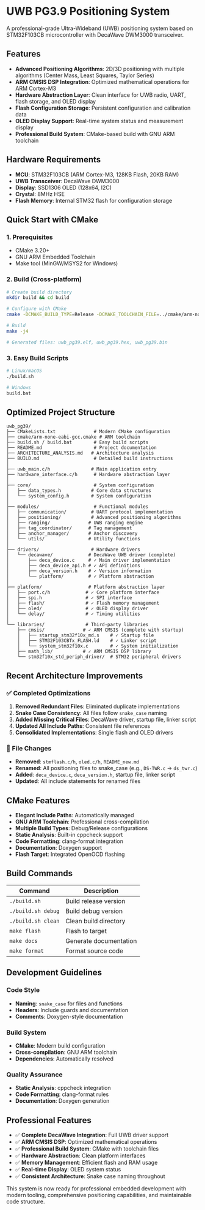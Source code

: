 # UWB PG3.9 Positioning System

A professional-grade Ultra-Wideband (UWB) positioning system based on STM32F103CB microcontroller with DecaWave DWM3000 transceiver.

## Features

- **Advanced Positioning Algorithms**: 2D/3D positioning with multiple algorithms (Center Mass, Least Squares, Taylor Series)
- **ARM CMSIS DSP Integration**: Optimized mathematical operations for ARM Cortex-M3
- **Hardware Abstraction Layer**: Clean interface for UWB radio, UART, flash storage, and OLED display
- **Flash Configuration Storage**: Persistent configuration and calibration data
- **OLED Display Support**: Real-time system status and measurement display
- **Professional Build System**: CMake-based build with GNU ARM toolchain

## Hardware Requirements

- **MCU**: STM32F103CB (ARM Cortex-M3, 128KB Flash, 20KB RAM)
- **UWB Transceiver**: DecaWave DWM3000
- **Display**: SSD1306 OLED (128x64, I2C)
- **Crystal**: 8MHz HSE
- **Flash Memory**: Internal STM32 flash for configuration storage

## Quick Start with CMake

### 1. Prerequisites
- CMake 3.20+
- GNU ARM Embedded Toolchain
- Make tool (MinGW/MSYS2 for Windows)

### 2. Build (Cross-platform)
```bash
# Create build directory
mkdir build && cd build

# Configure with CMake
cmake -DCMAKE_BUILD_TYPE=Release -DCMAKE_TOOLCHAIN_FILE=../cmake/arm-none-eabi-gcc.cmake ..

# Build
make -j4

# Generated files: uwb_pg39.elf, uwb_pg39.hex, uwb_pg39.bin
```

### 3. Easy Build Scripts
```bash
# Linux/macOS
./build.sh

# Windows
build.bat
```

## Optimized Project Structure

```
uwb_pg39/
├── CMakeLists.txt              # Modern CMake configuration
├── cmake/arm-none-eabi-gcc.cmake # ARM toolchain
├── build.sh / build.bat        # Easy build scripts
├── README.md                   # Project documentation
├── ARCHITECTURE_ANALYSIS.md   # Architecture analysis
├── BUILD.md                    # Detailed build instructions
│
├── uwb_main.c/h               # Main application entry
├── hardware_interface.c/h      # Hardware abstraction layer
│
├── core/                       # System configuration
│   ├── data_types.h           # Core data structures
│   └── system_config.h        # System configuration
│
├── modules/                    # Functional modules
│   ├── communication/         # UART protocol implementation
│   ├── positioning/           # Advanced positioning algorithms
│   ├── ranging/              # UWB ranging engine
│   ├── tag_coordinator/      # Tag management
│   ├── anchor_manager/       # Anchor discovery
│   └── utils/                # Utility functions
│
├── drivers/                   # Hardware drivers
│   └── decawave/             # DecaWave UWB driver (complete)
│       ├── deca_device.c     # ✓ Main driver implementation
│       ├── deca_device_api.h # ✓ API definitions
│       ├── deca_version.h    # ✓ Version information
│       └── platform/         # ✓ Platform abstraction
│
├── platform/                 # Platform abstraction layer
│   ├── port.c/h             # ✓ Core platform interface
│   ├── spi.h                # ✓ SPI interface
│   ├── flash/               # ✓ Flash memory management
│   ├── oled/                # ✓ OLED display driver
│   └── delay/               # ✓ Timing utilities
│
└── libraries/               # Third-party libraries
    ├── cmsis/              # ✓ ARM CMSIS (complete with startup)
    │   ├── startup_stm32f10x_md.s    # ✓ Startup file
    │   ├── STM32F103CBTx_FLASH.ld    # ✓ Linker script
    │   └── system_stm32f10x.c        # ✓ System initialization
    ├── math_lib/           # ✓ ARM CMSIS DSP library
    └── stm32f10x_std_periph_driver/  # STM32 peripheral drivers
```

## Recent Architecture Improvements

### ✅ Completed Optimizations
1. **Removed Redundant Files**: Eliminated duplicate implementations
2. **Snake Case Consistency**: All files follow `snake_case` naming
3. **Added Missing Critical Files**: DecaWave driver, startup file, linker script
4. **Updated All Include Paths**: Consistent file references
5. **Consolidated Implementations**: Single flash and OLED drivers

### 🔧 File Changes
- **Removed**: `stmflash.c/h`, `oled.c/h`, `README_new.md`
- **Renamed**: All positioning files to snake_case (e.g., `DS-TWR.c` → `ds_twr.c`)
- **Added**: `deca_device.c`, `deca_version.h`, startup file, linker script
- **Updated**: All include statements for renamed files

## CMake Features

- **Elegant Include Paths**: Automatically managed
- **GNU ARM Toolchain**: Professional cross-compilation
- **Multiple Build Types**: Debug/Release configurations
- **Static Analysis**: Built-in cppcheck support
- **Code Formatting**: clang-format integration
- **Documentation**: Doxygen support
- **Flash Target**: Integrated OpenOCD flashing

## Build Commands

| Command | Description |
|---------|-------------|
| `./build.sh` | Build release version |
| `./build.sh debug` | Build debug version |
| `./build.sh clean` | Clean build directory |
| `make flash` | Flash to target |
| `make docs` | Generate documentation |
| `make format` | Format source code |

## Development Guidelines

### Code Style
- **Naming**: `snake_case` for files and functions
- **Headers**: Include guards and documentation
- **Comments**: Doxygen-style documentation

### Build System
- **CMake**: Modern build configuration
- **Cross-compilation**: GNU ARM toolchain
- **Dependencies**: Automatically resolved

### Quality Assurance
- **Static Analysis**: cppcheck integration
- **Code Formatting**: clang-format rules
- **Documentation**: Doxygen generation

## Professional Features

- ✅ **Complete DecaWave Integration**: Full UWB driver support
- ✅ **ARM CMSIS DSP**: Optimized mathematical operations
- ✅ **Professional Build System**: CMake with toolchain files
- ✅ **Hardware Abstraction**: Clean platform interfaces
- ✅ **Memory Management**: Efficient flash and RAM usage
- ✅ **Real-time Display**: OLED system status
- ✅ **Consistent Architecture**: Snake case naming throughout

This system is now ready for professional embedded development with modern tooling, comprehensive positioning capabilities, and maintainable code structure.
